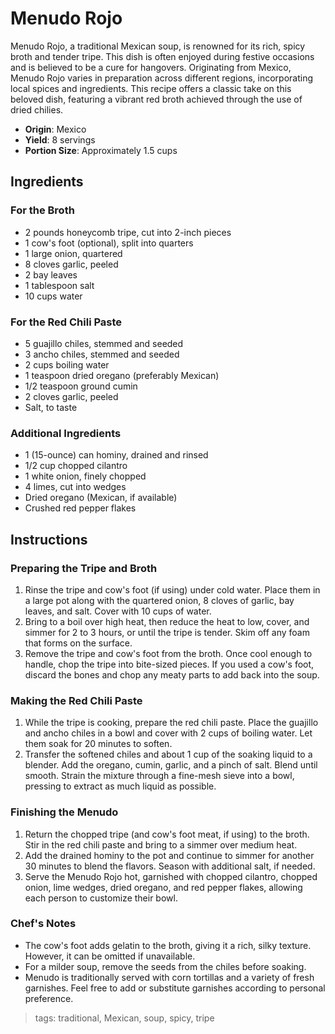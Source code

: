 # Menudo Rojo

Menudo Rojo, a traditional Mexican soup, is renowned for its rich, spicy broth and tender tripe. This dish is often enjoyed during festive occasions and is believed to be a cure for hangovers. Originating from Mexico, Menudo Rojo varies in preparation across different regions, incorporating local spices and ingredients. This recipe offers a classic take on this beloved dish, featuring a vibrant red broth achieved through the use of dried chilies.

- **Origin**: Mexico
- **Yield**: 8 servings
- **Portion Size**: Approximately 1.5 cups

## Ingredients

### For the Broth
- 2 pounds honeycomb tripe, cut into 2-inch pieces
- 1 cow's foot (optional), split into quarters
- 1 large onion, quartered
- 8 cloves garlic, peeled
- 2 bay leaves
- 1 tablespoon salt
- 10 cups water

### For the Red Chili Paste
- 5 guajillo chiles, stemmed and seeded
- 3 ancho chiles, stemmed and seeded
- 2 cups boiling water
- 1 teaspoon dried oregano (preferably Mexican)
- 1/2 teaspoon ground cumin
- 2 cloves garlic, peeled
- Salt, to taste

### Additional Ingredients
- 1 (15-ounce) can hominy, drained and rinsed
- 1/2 cup chopped cilantro
- 1 white onion, finely chopped
- 4 limes, cut into wedges
- Dried oregano (Mexican, if available)
- Crushed red pepper flakes

## Instructions

### Preparing the Tripe and Broth
1. Rinse the tripe and cow's foot (if using) under cold water. Place them in a large pot along with the quartered onion, 8 cloves of garlic, bay leaves, and salt. Cover with 10 cups of water.
2. Bring to a boil over high heat, then reduce the heat to low, cover, and simmer for 2 to 3 hours, or until the tripe is tender. Skim off any foam that forms on the surface.
3. Remove the tripe and cow's foot from the broth. Once cool enough to handle, chop the tripe into bite-sized pieces. If you used a cow's foot, discard the bones and chop any meaty parts to add back into the soup.

### Making the Red Chili Paste
1. While the tripe is cooking, prepare the red chili paste. Place the guajillo and ancho chiles in a bowl and cover with 2 cups of boiling water. Let them soak for 20 minutes to soften.
2. Transfer the softened chiles and about 1 cup of the soaking liquid to a blender. Add the oregano, cumin, garlic, and a pinch of salt. Blend until smooth. Strain the mixture through a fine-mesh sieve into a bowl, pressing to extract as much liquid as possible.

### Finishing the Menudo
1. Return the chopped tripe (and cow's foot meat, if using) to the broth. Stir in the red chili paste and bring to a simmer over medium heat.
2. Add the drained hominy to the pot and continue to simmer for another 30 minutes to blend the flavors. Season with additional salt, if needed.
3. Serve the Menudo Rojo hot, garnished with chopped cilantro, chopped onion, lime wedges, dried oregano, and red pepper flakes, allowing each person to customize their bowl.

### Chef's Notes
- The cow's foot adds gelatin to the broth, giving it a rich, silky texture. However, it can be omitted if unavailable.
- For a milder soup, remove the seeds from the chiles before soaking.
- Menudo is traditionally served with corn tortillas and a variety of fresh garnishes. Feel free to add or substitute garnishes according to personal preference.

> tags: traditional, Mexican, soup, spicy, tripe